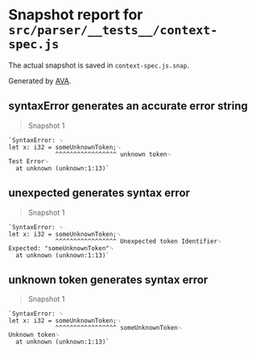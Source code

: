 # Snapshot report for `src/parser/__tests__/context-spec.js`

The actual snapshot is saved in `context-spec.js.snap`.

Generated by [AVA](https://ava.li).

## syntaxError generates an accurate error string

> Snapshot 1

    `SyntaxError: ␊
    let x: i32 = someUnknownToken;␊
                 ^^^^^^^^^^^^^^^^^ unknown token␊
    Test Error␊
      at unknown (unknown:1:13)`

## unexpected generates syntax error

> Snapshot 1

    `SyntaxError: ␊
    let x: i32 = someUnknownToken;␊
                 ^^^^^^^^^^^^^^^^^ Unexpected token Identifier␊
    Expected: "someUnknownToken"␊
      at unknown (unknown:1:13)`

## unknown token generates syntax error

> Snapshot 1

    `SyntaxError: ␊
    let x: i32 = someUnknownToken;␊
                 ^^^^^^^^^^^^^^^^^ someUnknownToken␊
    Unknown token␊
      at unknown (unknown:1:13)`
